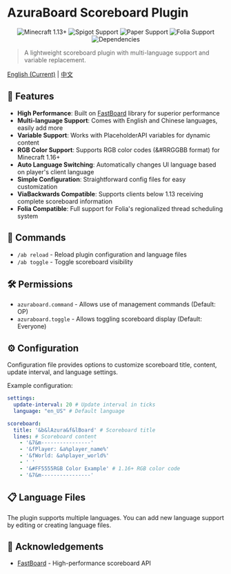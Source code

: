 # AzuraBoard Scoreboard Plugin

<div align="center">
  <img src="https://img.shields.io/badge/Minecraft-1.13%2B-brightgreen.svg" alt="Minecraft 1.13+">
  <img src="https://img.shields.io/badge/Spigot-Supported-yellow.svg" alt="Spigot Support">
  <img src="https://img.shields.io/badge/Paper-Supported-yellow.svg" alt="Paper Support">
  <img src="https://img.shields.io/badge/Folia-Supported-green.svg" alt="Folia Support">
  <img src="https://img.shields.io/badge/Dependencies-PlaceholderAPI(Optional)-blue.svg" alt="Dependencies">
</div>

> A lightweight scoreboard plugin with multi-language support and variable replacement.

[English (Current)](README.md) | [中文](README_zh_CN.md)

## 🌟 Features

- **High Performance**: Built on [FastBoard](https://github.com/MrMicky-FR/FastBoard) library for superior performance
- **Multi-language Support**: Comes with English and Chinese languages, easily add more
- **Variable Support**: Works with PlaceholderAPI variables for dynamic content
- **RGB Color Support**: Supports RGB color codes (&#RRGGBB format) for Minecraft 1.16+
- **Auto Language Switching**: Automatically changes UI language based on player's client language
- **Simple Configuration**: Straightforward config files for easy customization
- **ViaBackwards Compatible**: Supports clients below 1.13 receiving complete scoreboard information
- **Folia Compatible**: Full support for Folia's regionalized thread scheduling system

## 📖 Commands

- `/ab reload` - Reload plugin configuration and language files
- `/ab toggle` - Toggle scoreboard visibility

## 🛠️ Permissions

- `azuraboard.command` - Allows use of management commands (Default: OP)
- `azuraboard.toggle` - Allows toggling scoreboard display (Default: Everyone)

## ⚙️ Configuration

Configuration file provides options to customize scoreboard title, content, update interval, and language settings.

Example configuration:
```yaml
settings:
  update-interval: 20 # Update interval in ticks
  language: "en_US" # Default language

scoreboard:
  title: '&b&lAzura&f&lBoard' # Scoreboard title
  lines: # Scoreboard content
    - '&7&m----------------'
    - '&fPlayer: &a%player_name%'
    - '&fWorld: &a%player_world%'
    - ' '
    - '&#FF5555RGB Color Example' # 1.16+ RGB color code
    - '&7&m----------------'
```

## 📋 Language Files

The plugin supports multiple languages. You can add new language support by editing or creating language files.

## 🙏 Acknowledgements

- [FastBoard](https://github.com/MrMicky-FR/FastBoard) - High-performance scoreboard API